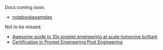 Docs coming soon. 


- [notebookexamples](https://github.com/microprediction/chattychattybangbang/tree/main/notebookexamples)

Not to be missed. 

- [Awesome guide to 10x prompt engineering at scale tomorrow brilliant](https://microprediction.github.io/chattychattybangbang/awesome)
- [Certification in Prompt Engineering Post Engineering](https://microprediction.github.io/chattychattybangbang/certificate) 
